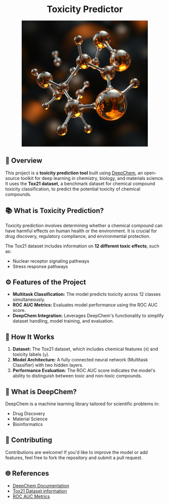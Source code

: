 <div align="center">
  <h1>Toxicity Predictor</h1>
  <img src="assets/toxic.jpeg" alt="Toxicity Predictor" style="height: 400px; width: 400px"/>
</div>



## 🌟 Overview
This project is a **toxicity prediction tool** built using [DeepChem](https://deepchem.io/), an open-source toolkit for deep learning in chemistry, biology, 
and materials science. It uses the **Tox21 dataset**, a benchmark dataset for chemical compound toxicity classification, to predict the potential toxicity of chemical compounds.

## 📚 What is Toxicity Prediction?

Toxicity prediction involves determining whether a chemical compound can have harmful effects on human health or the environment. It is crucial for drug discovery, regulatory compliance, and environmental protection.

The Tox21 dataset includes information on **12 different toxic effects**, such as:

- Nuclear receptor signaling pathways
- Stress response pathways

## ⚙️ Features of the Project

- **Multitask Classification:** The model predicts toxicity across 12 classes simultaneously.
- **ROC AUC Metrics:** Evaluates model performance using the ROC AUC score.
- **DeepChem Integration:** Leverages DeepChem's functionality to simplify dataset handling, model training, and evaluation.

## 🚀 How It Works

1. **Dataset:** The Tox21 dataset, which includes chemical features (`X`) and toxicity labels (`y`).
2. **Model Architecture:** A fully connected neural network (Multitask Classifier) with two hidden layers.
3. **Performance Evaluation:** The ROC AUC score indicates the model's ability to distinguish between toxic and non-toxic compounds.

  
## 📖 What is DeepChem?  
DeepChem is a machine learning library tailored for scientific problems in:  
* Drug Discovery
* Material Science
* Bioinformatics

## 🤝 Contributing
Contributions are welcome! If you'd like to improve the model or add features, feel free to fork the repository and submit a pull request.

## 🌐 References
- [DeepChem Documentation](https://deepchem.readthedocs.io/en/latest/)
- [Tox21 Dataset information](https://tox21.gov/resources/)
- [ROC AUC Metrics](https://scikit-learn.org/1.5/modules/generated/sklearn.metrics.roc_auc_score.html)

